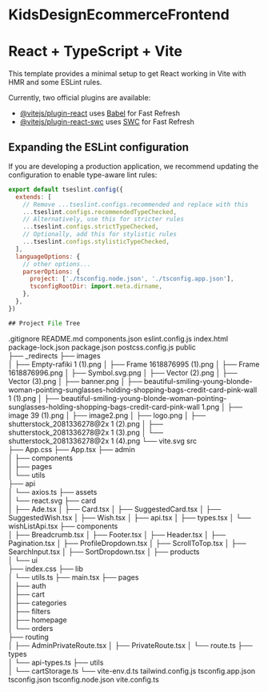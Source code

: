 # KidsDesignEcommerceFrontend

# React + TypeScript + Vite

This template provides a minimal setup to get React working in Vite with HMR and some ESLint rules.

Currently, two official plugins are available:

- [@vitejs/plugin-react](https://github.com/vitejs/vite-plugin-react/blob/main/packages/plugin-react/README.md) uses [Babel](https://babeljs.io/) for Fast Refresh
- [@vitejs/plugin-react-swc](https://github.com/vitejs/vite-plugin-react-swc) uses [SWC](https://swc.rs/) for Fast Refresh

## Expanding the ESLint configuration

If you are developing a production application, we recommend updating the configuration to enable type-aware lint rules:

```js
export default tseslint.config({
  extends: [
    // Remove ...tseslint.configs.recommended and replace with this
    ...tseslint.configs.recommendedTypeChecked,
    // Alternatively, use this for stricter rules
    ...tseslint.configs.strictTypeChecked,
    // Optionally, add this for stylistic rules
    ...tseslint.configs.stylisticTypeChecked,
  ],
  languageOptions: {
    // other options...
    parserOptions: {
      project: ['./tsconfig.node.json', './tsconfig.app.json'],
      tsconfigRootDir: import.meta.dirname,
    },
  },
})

## Project File Tree

```
.gitignore
README.md
components.json
eslint.config.js
index.html
package-lock.json
package.json
postcss.config.js
public\
├── _redirects
├── images\
│   ├── Empty-rafiki 1 (1).png
│   ├── Frame 1618876995 (1).png
│   ├── Frame 1618876996.png
│   ├── Symbol.svg.png
│   ├── Vector (2).png
│   ├── Vector (3).png
│   ├── banner.png
│   ├── beautiful-smiling-young-blonde-woman-pointing-sunglasses-holding-shopping-bags-credit-card-pink-wall 1 (1).png
│   ├── beautiful-smiling-young-blonde-woman-pointing-sunglasses-holding-shopping-bags-credit-card-pink-wall 1.png
│   ├── image 39 (1).png
│   ├── image2.png
│   ├── logo.png
│   ├── shutterstock_2081336278@2x 1 (2).png
│   ├── shutterstock_2081336278@2x 1 (3).png
│   └── shutterstock_2081336278@2x 1 (4).png
└── vite.svg
src\
├── App.css
├── App.tsx
├── admin\
│   ├── components\
│   ├── pages\
│   └── utils\
├── api\
│   └── axios.ts
├── assets\
│   └── react.svg
├── card\
│   ├── Ade.tsx
│   ├── Card.tsx
│   ├── SuggestedCard.tsx
│   ├── SuggestedWish.tsx
│   ├── Wish.tsx
│   ├── api.tsx
│   ├── types.tsx
│   └── wishListApi.tsx
├── components\
│   ├── Breadcrumb.tsx
│   ├── Footer.tsx
│   ├── Header.tsx
│   ├── Pagination.tsx
│   ├── ProfileDropdown.tsx
│   ├── ScrollToTop.tsx
│   ├── SearchInput.tsx
│   ├── SortDropdown.tsx
│   ├── products\
│   └── ui\
├── index.css
├── lib\
│   └── utils.ts
├── main.tsx
├── pages\
│   ├── auth\
│   ├── cart\
│   ├── categories\
│   ├── filters\
│   ├── homepage\
│   └── orders\
├── routing\
│   ├── AdminPrivateRoute.tsx
│   ├── PrivateRoute.tsx
│   └── route.ts
├── types\
│   └── api-types.ts
├── utils\
│   └── cartStorage.ts
└── vite-env.d.ts
tailwind.config.js
tsconfig.app.json
tsconfig.json
tsconfig.node.json
vite.config.ts
```
